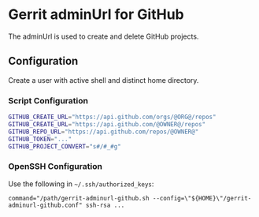 # Gerrit adminUrl for GitHub

The adminUrl is used to create and delete GitHub projects.

## Configuration

Create a user with active shell and distinct home directory.

### Script Configuration

```sh
GITHUB_CREATE_URL="https://api.github.com/orgs/@ORG@/repos"
GITHUB_CREATE_URL="https://api.github.com/@OWNER@/repos"
GITHUB_REPO_URL="https://api.github.com/repos/@OWNER@"
GITHUB_TOKEN="..."
GITHUB_PROJECT_CONVERT="s#/#_#g"
```

### OpenSSH Configuration

Use the following in `~/.ssh/authorized_keys`:

```
command="/path/gerrit-adminurl-github.sh --config=\"${HOME}\"/gerrit-adminurl-github.conf" ssh-rsa ...
```
